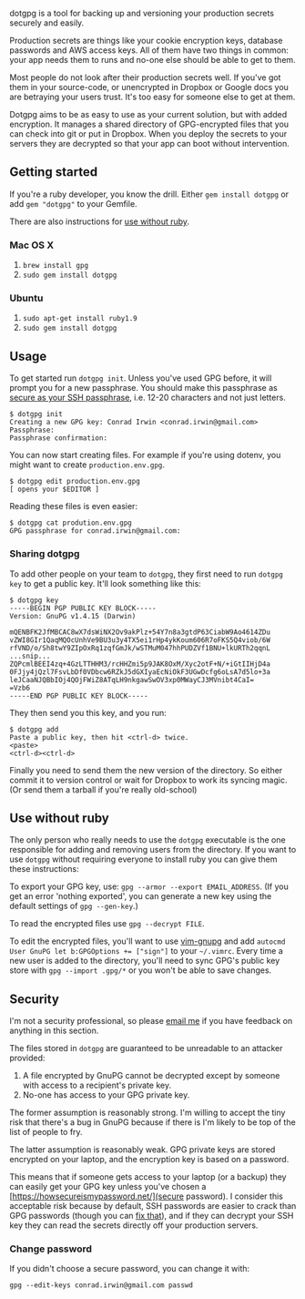 dotgpg is a tool for backing up and versioning your production secrets securely and easily.

Production secrets are things like your cookie encryption keys, database passwords and AWS access keys. All of them have two things in common: your app needs them to runs and no-one else should be able to get to them.

Most people do not look after their production secrets well. If you've got them in your source-code, or unencrypted in Dropbox or Google docs you are betraying your users trust. It's too easy for someone else to get at them.

Dotgpg aims to be as easy to use as your current solution, but with added encryption. It manages a shared directory of GPG-encrypted files that you can check into git or put in Dropbox. When you deploy the secrets to your servers they are decrypted so that your app can boot without intervention.

Getting started
---------------

If you're a ruby developer, you know the drill. Either `gem install dotgpg` or add `gem "dotgpg"` to your Gemfile.

There are also instructions for [use without ruby](#use-without-ruby).

### Mac OS X

1. `brew install gpg`
2. `sudo gem install dotgpg`

### Ubuntu

1. `sudo apt-get install ruby1.9`
2. `sudo gem install dotgpg`

## Usage

To get started run `dotgpg init`. Unless you've used GPG before, it will prompt you for a new passphrase. You should make this passphrase as [secure as your SSH passphrase](#security), i.e. 12-20 characters and not just letters.

```
$ dotgpg init
Creating a new GPG key: Conrad Irwin <conrad.irwin@gmail.com>
Passphrase:
Passphrase confirmation:
```

You can now start creating files. For example if you're using dotenv, you might want to create `production.env.gpg`.

```
$ dotgpg edit production.env.gpg
[ opens your $EDITOR ]
```

Reading these files is even easier:

```
$ dotgpg cat prodution.env.gpg
GPG passphrase for conrad.irwin@gmail.com:
```

### Sharing dotgpg

To add other people on your team to `dotgpg`, they first need to run `dotgpg key` to get a public key. It'll look something like this:

```
$ dotgpg key
-----BEGIN PGP PUBLIC KEY BLOCK-----
Version: GnuPG v1.4.15 (Darwin)

mQENBFK2JfMBCAC8wX7dsWiNX2Ov9akPlz+54Y7n8a3gtdP63CiabW9Ao4614ZDu
vZWI8GIr1QaqMQOcUnhVe9BU3u3y4TX5ei1rHp4ykKoum606R7oFKS5Q4viob/6W
rfVND/o/Sh8twY9ZIpOxRq1zqfGmJk/wSTMuM047hhPUDZVf1BNU+lkURTh2qqnL
...snip...
ZQPcmlBEEI4zq+4GzLTTHHM3/rcHHZmi5p9JAK8OxM/Xyc2otF+N/+iGtIIHjD4a
0FJjy4jQzl7FsvLbDf0VDbcw6RZkJ5dGXIyaEcNiOkF3UGwDcfg6oLsA7d5lo+3a
leJCaaNJQBbIOj4QOjFWiZ8ATqLH9nkgawSwOV3xp0MWayCJ3MVnibt4CaI=
=Vzb6
-----END PGP PUBLIC KEY BLOCK-----
```

They then send you this key, and you run:

```
$ dotgpg add
Paste a public key, then hit <ctrl-d> twice.
<paste>
<ctrl-d><ctrl-d>
```

Finally you need to send them the new version of the directory. So either commit it to version control or wait for Dropbox to work its syncing magic. (Or send them a tarball if you're really old-school)

## Use without ruby

The only person who really needs to use the `dotgpg` executable is the one responsible for adding and removing users from the directory. If you want to use `dotgpg` without requiring everyone to install ruby you can give them these instructions:

To export your GPG key, use: `gpg --armor --export EMAIL_ADDRESS`. (If you get an error 'nothing exported', you can generate a new key using the default settings of `gpg --gen-key`.)

To read the encrypted files use `gpg --decrypt FILE`.

To edit the encrypted files, you'll want to use [vim-gnupg](https://github.com/jamessan/vim-gnupgnumber) and add `autocmd User GnuPG let b:GPGOptions += ["sign"]` to your `~/.vimrc`. Every time a new user is added to the directory, you'll need to sync GPG's public key store with `gpg --import .gpg/*` or you won't be able to save changes.

## Security

I'm not a security professional, so please [email me](conrad.irwin@gmail.com) if you have feedback on anything in this section.

The files stored in `dotgpg` are guaranteed to be unreadable to an attacker provided:

1. A file encrypted by GnuPG cannot be decrypted except by someone with access to a recipient's private key.
2. No-one has access to your GPG private key.

The former assumption is reasonably strong. I'm willing to accept the tiny risk that there's a bug in GnuPG because if there is I'm likely to be top of the list of people to fry.

The latter assumption is reasonably weak. GPG private keys are stored encrypted on your laptop, and the encryption key is based on a password.

This means that if someone gets access to your laptop (or a backup) they can easily get your GPG key unless you've chosen a [https://howsecureismypassword.net/](secure password). I consider this acceptable risk because by default, SSH passwords are easier to crack than GPG passwords (though you can [fix that](http://martin.kleppmann.com/2013/05/24/improving-security-of-ssh-private-keys.html#conclusion_better_protection_for_your_ssh_private_keys)), and if they can decrypt your SSH key they can read the secrets directly off your production servers.

### Change password

If you didn't choose a secure password, you can change it with:

```
gpg --edit-keys conrad.irwin@gmail.com passwd
```
